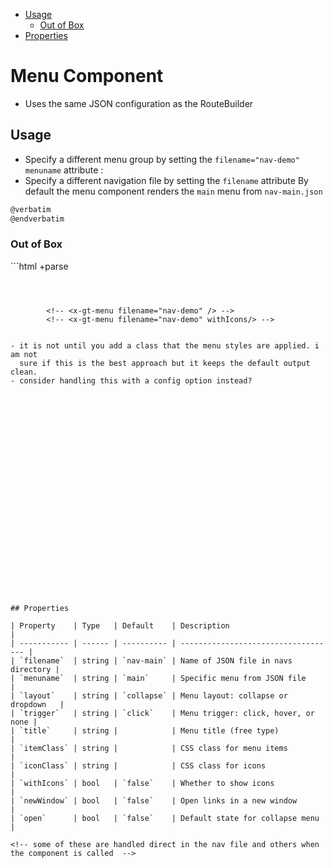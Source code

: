 <div class="toc" data-toc>

- [Usage](#usage)
    - [Out of Box](#out-of-box)
- [Properties](#properties)

</div>

# Menu Component

- Uses the same JSON configuration as the RouteBuilder


## Usage

- Specify a different menu group by setting the `filename="nav-demo" menuname` attribute :
- Specify a different navigation file by setting the `filename` attribute By
  default the menu component renders the `main` menu from `nav-main.json`

```html +torchlight-blade
@verbatim
@endverbatim
```
<x-gt-menu />

### Out of Box 

<x-gt-menu layout="dropdown" class="menu" />
```html +parse

```



        <!-- <x-gt-menu filename="nav-demo" /> -->
        <!-- <x-gt-menu filename="nav-demo" withIcons/> -->


- it is not until you add a class that the menu styles are applied. i am not
  sure if this is the best approach but it keeps the default output clean.
- consider handling this with a config option instead?

























## Properties
  
| Property    | Type   | Default    | Description                         |
| ----------- | ------ | ---------- | ----------------------------------- |
| `filename`  | string | `nav-main` | Name of JSON file in navs directory |
| `menuname`  | string | `main`     | Specific menu from JSON file        |
| `layout`    | string | `collapse` | Menu layout: collapse or dropdown   |
| `trigger`   | string | `click`    | Menu trigger: click, hover, or none |
| `title`     | string |            | Menu title (free type)              |
| `itemClass` | string |            | CSS class for menu items            |
| `iconClass` | string |            | CSS class for icons                 |
| `withIcons` | bool   | `false`    | Whether to show icons               |
| `newWindow` | bool   | `false`    | Open links in a new window          |
| `open`      | bool   | `false`    | Default state for collapse menu     |

<!-- some of these are handled direct in the nav file and others when the component is called  -->
